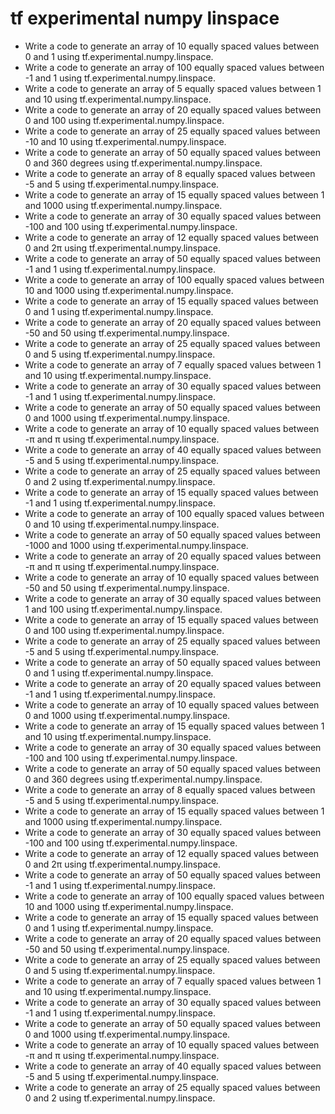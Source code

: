 # tf experimental numpy linspace

- Write a code to generate an array of 10 equally spaced values between 0 and 1 using tf.experimental.numpy.linspace.
- Write a code to generate an array of 100 equally spaced values between -1 and 1 using tf.experimental.numpy.linspace.
- Write a code to generate an array of 5 equally spaced values between 1 and 10 using tf.experimental.numpy.linspace.
- Write a code to generate an array of 20 equally spaced values between 0 and 100 using tf.experimental.numpy.linspace.
- Write a code to generate an array of 25 equally spaced values between -10 and 10 using tf.experimental.numpy.linspace.
- Write a code to generate an array of 50 equally spaced values between 0 and 360 degrees using tf.experimental.numpy.linspace.
- Write a code to generate an array of 8 equally spaced values between -5 and 5 using tf.experimental.numpy.linspace.
- Write a code to generate an array of 15 equally spaced values between 1 and 1000 using tf.experimental.numpy.linspace.
- Write a code to generate an array of 30 equally spaced values between -100 and 100 using tf.experimental.numpy.linspace.
- Write a code to generate an array of 12 equally spaced values between 0 and 2π using tf.experimental.numpy.linspace.
- Write a code to generate an array of 50 equally spaced values between -1 and 1 using tf.experimental.numpy.linspace.
- Write a code to generate an array of 100 equally spaced values between 10 and 1000 using tf.experimental.numpy.linspace.
- Write a code to generate an array of 15 equally spaced values between 0 and 1 using tf.experimental.numpy.linspace.
- Write a code to generate an array of 20 equally spaced values between -50 and 50 using tf.experimental.numpy.linspace.
- Write a code to generate an array of 25 equally spaced values between 0 and 5 using tf.experimental.numpy.linspace.
- Write a code to generate an array of 7 equally spaced values between 1 and 10 using tf.experimental.numpy.linspace.
- Write a code to generate an array of 30 equally spaced values between -1 and 1 using tf.experimental.numpy.linspace.
- Write a code to generate an array of 50 equally spaced values between 0 and 1000 using tf.experimental.numpy.linspace.
- Write a code to generate an array of 10 equally spaced values between -π and π using tf.experimental.numpy.linspace.
- Write a code to generate an array of 40 equally spaced values between -5 and 5 using tf.experimental.numpy.linspace.
- Write a code to generate an array of 25 equally spaced values between 0 and 2 using tf.experimental.numpy.linspace.
- Write a code to generate an array of 15 equally spaced values between -1 and 1 using tf.experimental.numpy.linspace.
- Write a code to generate an array of 100 equally spaced values between 0 and 10 using tf.experimental.numpy.linspace.
- Write a code to generate an array of 50 equally spaced values between -1000 and 1000 using tf.experimental.numpy.linspace.
- Write a code to generate an array of 20 equally spaced values between -π and π using tf.experimental.numpy.linspace.
- Write a code to generate an array of 10 equally spaced values between -50 and 50 using tf.experimental.numpy.linspace.
- Write a code to generate an array of 30 equally spaced values between 1 and 100 using tf.experimental.numpy.linspace.
- Write a code to generate an array of 15 equally spaced values between 0 and 100 using tf.experimental.numpy.linspace.
- Write a code to generate an array of 25 equally spaced values between -5 and 5 using tf.experimental.numpy.linspace.
- Write a code to generate an array of 50 equally spaced values between 0 and 1 using tf.experimental.numpy.linspace.
- Write a code to generate an array of 20 equally spaced values between -1 and 1 using tf.experimental.numpy.linspace.
- Write a code to generate an array of 10 equally spaced values between 0 and 1000 using tf.experimental.numpy.linspace.
- Write a code to generate an array of 15 equally spaced values between 1 and 10 using tf.experimental.numpy.linspace.
- Write a code to generate an array of 30 equally spaced values between -100 and 100 using tf.experimental.numpy.linspace.
- Write a code to generate an array of 50 equally spaced values between 0 and 360 degrees using tf.experimental.numpy.linspace.
- Write a code to generate an array of 8 equally spaced values between -5 and 5 using tf.experimental.numpy.linspace.
- Write a code to generate an array of 15 equally spaced values between 1 and 1000 using tf.experimental.numpy.linspace.
- Write a code to generate an array of 30 equally spaced values between -100 and 100 using tf.experimental.numpy.linspace.
- Write a code to generate an array of 12 equally spaced values between 0 and 2π using tf.experimental.numpy.linspace.
- Write a code to generate an array of 50 equally spaced values between -1 and 1 using tf.experimental.numpy.linspace.
- Write a code to generate an array of 100 equally spaced values between 10 and 1000 using tf.experimental.numpy.linspace.
- Write a code to generate an array of 15 equally spaced values between 0 and 1 using tf.experimental.numpy.linspace.
- Write a code to generate an array of 20 equally spaced values between -50 and 50 using tf.experimental.numpy.linspace.
- Write a code to generate an array of 25 equally spaced values between 0 and 5 using tf.experimental.numpy.linspace.
- Write a code to generate an array of 7 equally spaced values between 1 and 10 using tf.experimental.numpy.linspace.
- Write a code to generate an array of 30 equally spaced values between -1 and 1 using tf.experimental.numpy.linspace.
- Write a code to generate an array of 50 equally spaced values between 0 and 1000 using tf.experimental.numpy.linspace.
- Write a code to generate an array of 10 equally spaced values between -π and π using tf.experimental.numpy.linspace.
- Write a code to generate an array of 40 equally spaced values between -5 and 5 using tf.experimental.numpy.linspace.
- Write a code to generate an array of 25 equally spaced values between 0 and 2 using tf.experimental.numpy.linspace.